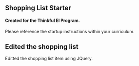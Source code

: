 ## Shopping List Starter

#### Created for the Thinkful EI Program.

Please reference the startup instructions within your curriculum.

## Edited the shopping list

Editted the shopping list item using JQuery.

